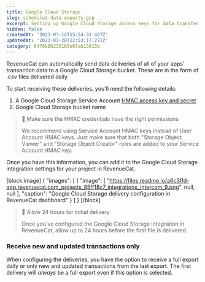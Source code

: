 ```yaml
---
title: Google Cloud Storage
slug: scheduled-data-exports-gcp
excerpt: Setting up Google Cloud Storage access keys for data transfer
hidden: false
createdAt: '2023-03-14T15:54:31.467Z'
updatedAt: '2023-03-28T22:53:17.272Z'
category: 6478b86233165e07ab13013b
---
```

RevenueCat can automatically send data deliveries of all of your apps' transaction data to a Google Cloud Storage bucket. These are in the form of .csv files delivered daily.

To start receiving these deliveries, you'll need the following details:

1. A Google Cloud Storage Service Account [HMAC access key and secret](https://cloud.google.com/storage/docs/authentication/hmackeys)
2. Google Cloud Storage bucket name

> 📘 Make sure the HMAC credentials have the right permissions
> 
> We recommend using Service Account HMAC keys instead of User Account HMAC keys. Just make sure that both "Storage Object Viewer" and "Storage Object Creator" roles are added to your Service Account HMAC key.

Once you have this information, you can add it to the Google Cloud Storage integration settings for your project in RevenueCat.

[block:image]
{
  "images": [
    {
      "image": [
        "https://files.readme.io/a6c3ffd-app.revenuecat.com_projects_85ff18c7_integrations_intercom_9.png",
        null,
        null
      ],
      "caption": "Google Cloud Storage delivery configuration in RevenueCat dashboard"
    }
  ]
}
[/block]

> 📘 Allow 24 hours for initial delivery
> 
> Once you've configured the Google Cloud Storage integration in RevenueCat, allow up to 24 hours before the first file is delivered.

### Receive new and updated transactions only

When configuring the deliveries, you have the option to receive a full export daily or only new and updated transactions from the last export. The first delivery will _always_ be a full export even if this option is selected.